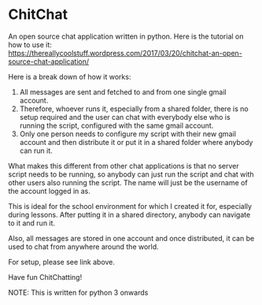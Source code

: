 # ChitChat
An open source chat application written in python.
Here is the tutorial on how to use it: https://thereallycoolstuff.wordpress.com/2017/03/20/chitchat-an-open-source-chat-application/

Here is a break down of how it works:

1) All messages are sent and fetched to and from one single gmail account.
2) Therefore, whoever runs it, especially from a shared folder, there is no setup required and the user can chat with everybody else who is running the script, configured with the same gmail account.
3) Only one person needs to configure my script with their new gmail account and then distribute it or put it in a shared folder where anybody can run it.

What makes this different from other chat applications is that no server script needs to be running, so anybody can just run the script and chat with other users also running the script. The name will just be the username of the account logged in as.

This is ideal for the school environment for which I created it for, especially during lessons. After putting it in a shared directory, anybody can navigate to it and run it.

Also, all messages are stored in one account and once distributed, it can be used to chat from anywhere around the world.

For setup, please see link above.

Have fun ChitChatting!

NOTE: This is written for python 3 onwards

